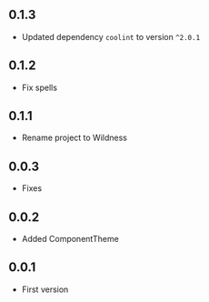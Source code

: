 ## 0.1.3

- Updated dependency `coolint` to version `^2.0.1`

## 0.1.2

- Fix spells

## 0.1.1

- Rename project to Wildness

## 0.0.3

- Fixes

## 0.0.2

- Added ComponentTheme

## 0.0.1

- First version